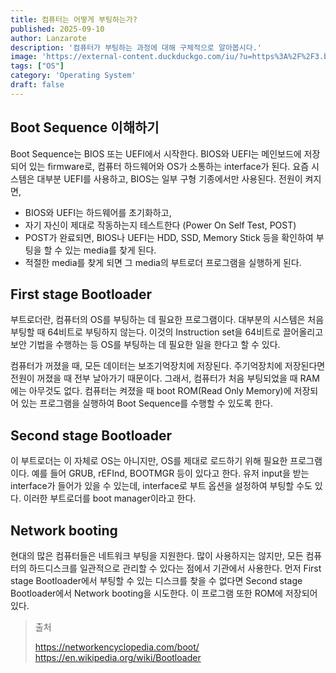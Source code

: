 ```yaml
---
title: 컴퓨터는 어떻게 부팅하는가?
published: 2025-09-10
author: Lanzarote
description: '컴퓨터가 부팅하는 과정에 대해 구체적으로 알아봅시다.'
image: 'https://external-content.duckduckgo.com/iu/?u=https%3A%2F%2F3.bp.blogspot.com%2F-xigjplXLFH4%2FWckhYcHzGoI%2FAAAAAAAAI2M%2Fe2WOBOFNBSM02yA3D2SGSjwjU5MQ4dy1wCLcBGAs%2Fs1600%2FLinux-Booting-process.png&f=1&nofb=1&ipt=3c0313dd72dc2254aea4ab4df2ea6f1c25abbd80134f6f58eddfe61f9b7110b5'
tags: ["OS"]
category: 'Operating System'
draft: false
---
```


## Boot Sequence 이해하기
Boot Sequence는 BIOS 또는 UEFI에서 시작한다. 
BIOS와 UEFI는 메인보드에 저장되어 있는 firmware로, 컴퓨터 하드웨어와 OS가 소통하는 interface가 된다. 
요즘 시스템은 대부분 UEFI를 사용하고, BIOS는 일부 구형 기종에서만 사용된다. 
전원이 켜지면, 
- BIOS와 UEFI는 하드웨어를 초기화하고, 
- 자기 자신이 제대로 작동하는지 테스트한다 (Power On Self Test, POST)
- POST가 완료되면, BIOS나 UEFI는 HDD, SSD, Memory Stick 등을 확인하여 부팅을 할 수 있는 media를 찾게 된다. 
- 적절한 media를 찾게 되면 그 media의 부트로더 프로그램을 실행하게 된다.  

## First stage Bootloader
부트로더란, 컴퓨터의 OS를 부팅하는 데 필요한 프로그램이다. 
대부분의 시스템은 처음 부팅할 때 64비트로 부팅하지 않는다.
이것의 Instruction set을 64비트로 끌어올리고 보안 기법을 수행하는 등 OS를 부팅하는 데 필요한 일을 한다고 할 수 있다. 

컴퓨터가 꺼졌을 때, 모든 데이터는 보조기억장치에 저장된다. 
주기억장치에 저장된다면 전원이 꺼졌을 때 전부 날아가기 때문이다. 
그래서, 컴퓨터가 처음 부팅되었을 때 RAM에는 아무것도 없다.
컴퓨터는 켜졌을 때 boot ROM(Read Only Memory)에 저장되어 있는 프로그램을 실행하여 Boot Sequence를 수행할 수 있도록 한다. 

## Second stage Bootloader
이 부트로더는 이 자체로 OS는 아니지만, OS를 제대로 로드하기 위해 필요한 프로그램이다. 예를 들어 GRUB, rEFInd, BOOTMGR 등이 있다고 한다. 
유저 input을 받는 interface가 들어가 있을 수 있는데, interface로 부트 옵션을 설정하여 부팅할 수도 있다. 
이러한 부트로더를 boot manager이라고 한다. 


## Network booting
현대의 많은 컴퓨터들은 네트워크 부팅을 지원한다. 
많이 사용하지는 않지만, 모든 컴퓨터의 하드디스크를 일관적으로 관리할 수 있다는 점에서 기관에서 사용한다.
먼저 First stage Bootloader에서 부팅할 수 있는 디스크를 찾을 수 없다면 Second stage Bootloader에서 Network booting을 시도한다.
이 프로그램 또한 ROM에 저장되어있다. 


> 출처
> 
> https://networkencyclopedia.com/boot/
> https://en.wikipedia.org/wiki/Bootloader
